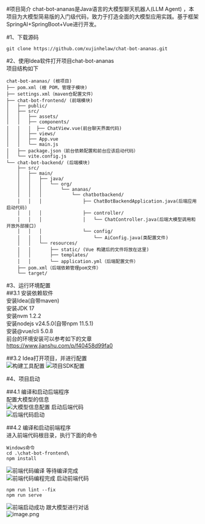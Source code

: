 #项目简介
chat-bot-ananas是Java语言的大模型聊天机器人(LLM Agent) ，本项目为大模型简易版的入门级代码，致力于打造全面的大模型应用实践。基于框架SpringAI+SpringBoot+Vue进行开发。

#1、下载源码  
```
git clone https://github.com/xujinhelaw/chat-bot-ananas.git
```  
#2、使用Idea软件打开项目chat-bot-ananas  
项目结构如下
```
chat-bot-ananas/ (根项目)
├── pom.xml (根 POM，管理子模块)
├── settings.xml（maven仓配置文件）
├── chat-bot-frontend/ (前端模块)
│   ├── public/
│   ├── src/
│   │   ├── assets/
│   │   ├── components/
│   │   │  ├── ChatView.vue(前台聊天界面代码)
│   │   ├── views/
│   │   ├── App.vue
│   │   └── main.js
│   ├── package.json（前台依赖配置和前台应该启动代码）
│   └── vite.config.js
└── chat-bot-backend/ (后端模块)
    ├── src/
    │   ├── main/
    │   │   ├── java/
    │   │   │   └── org/
    │   │   │       └── ananas/
    │   │   │           └── chatbotbackend/
    │   │   │               ├── ChatBotBackendApplication.java(后端应用启动代码)
    │   │   │               ├── controller/
    │   │   │               │   └── ChatController.java(后端大模型调用和开放外部接口)
    │   │   │               └── config/
    │   │   │                   └── AiConfig.java(类配置文件)
    │   │   └── resources/
    │   │       ├── static/ (Vue 构建后的文件将放在这里)
    │   │       ├── templates/
    │   │       └── application.yml（后端配置文件）
    ├── pom.xml（后端依赖管理pom文件）
    └── target/
```
#3、运行环境配置  
##3.1 安装依赖软件  
安装Idea(自带maven)  
安装JDK 17  
安装nvm 1.2.2  
安装nodejs v24.5.0(自带npm 11.5.1)  
安装@vue/cli 5.0.8  
前台的环境安装可以参考如下的文章  
https://www.jianshu.com/p/f40458d99fa0


##3.2 Idea打开项目，并进行配置  
![构建工具配置](https://upload-images.jianshu.io/upload_images/19704237-f9c9f8ba1faee2f9.png?imageMogr2/auto-orient/strip%7CimageView2/2/w/1240)
![项目SDK配置](https://upload-images.jianshu.io/upload_images/19704237-620bee8175d03d1a.png?imageMogr2/auto-orient/strip%7CimageView2/2/w/1240)

#4、项目启动  

##4.1 编译和启动后端程序  
配置大模型的信息  
![大模型信息配置](https://upload-images.jianshu.io/upload_images/19704237-57064f8b48dae90b.png?imageMogr2/auto-orient/strip%7CimageView2/2/w/1240)
启动后端代码  
![后端代码启动](https://upload-images.jianshu.io/upload_images/19704237-527a407896c52264.png?imageMogr2/auto-orient/strip%7CimageView2/2/w/1240)

##4.2 编译和启动前端程序  
进入前端代码根目录，执行下面的命令  
```
Windows命令
cd .\chat-bot-frontend\
npm install
```  
![前端代码编译](https://upload-images.jianshu.io/upload_images/19704237-ceb580910c6ad9b8.png?imageMogr2/auto-orient/strip%7CimageView2/2/w/1240)
等待编译完成  
![前端代码编程完成](https://upload-images.jianshu.io/upload_images/19704237-6eaf0b88f5fb5c7a.png?imageMogr2/auto-orient/strip%7CimageView2/2/w/1240)
启动前端代码  
```
npm run lint --fix
npm run serve
```  
![前端启动成功](https://upload-images.jianshu.io/upload_images/19704237-8622acb19c2af85e.png?imageMogr2/auto-orient/strip%7CimageView2/2/w/1240)
跟大模型进行对话  
![image.png](https://upload-images.jianshu.io/upload_images/19704237-0676bcbf2b9261d8.png?imageMogr2/auto-orient/strip%7CimageView2/2/w/1240)






